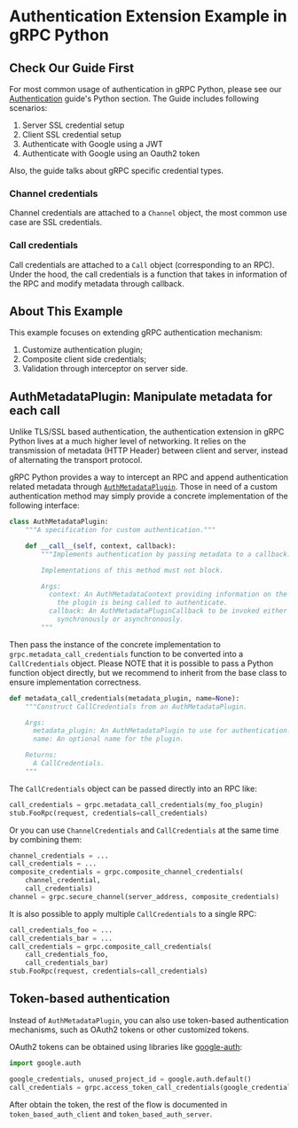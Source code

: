 # Authentication Extension Example in gRPC Python

## Check Our Guide First

For most common usage of authentication in gRPC Python, please see our
[Authentication](https://grpc.io/docs/guides/auth/) guide's Python section. The
Guide includes following scenarios:

1. Server SSL credential setup
2. Client SSL credential setup
3. Authenticate with Google using a JWT
4. Authenticate with Google using an Oauth2 token

Also, the guide talks about gRPC specific credential types.

### Channel credentials

Channel credentials are attached to a `Channel` object, the most common use case
are SSL credentials.

### Call credentials

Call credentials are attached to a `Call` object (corresponding to an RPC).
Under the hood, the call credentials is a function that takes in information of
the RPC and modify metadata through callback.

## About This Example

This example focuses on extending gRPC authentication mechanism:
1) Customize authentication plugin;
2) Composite client side credentials;
3) Validation through interceptor on server side.

## AuthMetadataPlugin: Manipulate metadata for each call

Unlike TLS/SSL based authentication, the authentication extension in gRPC Python
lives at a much higher level of networking. It relies on the transmission of
metadata (HTTP Header) between client and server, instead of alternating the
transport protocol.

gRPC Python provides a way to intercept an RPC and append authentication related
metadata through
[`AuthMetadataPlugin`](https://grpc.github.io/grpc/python/grpc.html#grpc.AuthMetadataPlugin).
Those in need of a custom authentication method may simply provide a concrete
implementation of the following interface:

```Python
class AuthMetadataPlugin:
    """A specification for custom authentication."""

    def __call__(self, context, callback):
        """Implements authentication by passing metadata to a callback.

        Implementations of this method must not block.

        Args:
          context: An AuthMetadataContext providing information on the RPC that
            the plugin is being called to authenticate.
          callback: An AuthMetadataPluginCallback to be invoked either
            synchronously or asynchronously.
        """
```

Then pass the instance of the concrete implementation to
`grpc.metadata_call_credentials` function to be converted into a
`CallCredentials` object. Please NOTE that it is possible to pass a Python
function object directly, but we recommend to inherit from the base class to
ensure implementation correctness.


```Python
def metadata_call_credentials(metadata_plugin, name=None):
    """Construct CallCredentials from an AuthMetadataPlugin.

    Args:
      metadata_plugin: An AuthMetadataPlugin to use for authentication.
      name: An optional name for the plugin.

    Returns:
      A CallCredentials.
    """
```

The `CallCredentials` object can be passed directly into an RPC like:

```Python
call_credentials = grpc.metadata_call_credentials(my_foo_plugin)
stub.FooRpc(request, credentials=call_credentials)
```

Or you can use `ChannelCredentials` and `CallCredentials` at the same time by
combining them:

```Python
channel_credentials = ...
call_credentials = ...
composite_credentials = grpc.composite_channel_credentials(
    channel_credential,
    call_credentials)
channel = grpc.secure_channel(server_address, composite_credentials)
```

It is also possible to apply multiple `CallCredentials` to a single RPC:

```Python
call_credentials_foo = ...
call_credentials_bar = ...
call_credentials = grpc.composite_call_credentials(
    call_credentials_foo,
    call_credentials_bar)
stub.FooRpc(request, credentials=call_credentials)
```

## Token-based authentication

Instead of `AuthMetadataPlugin`, you can also use token-based authentication
mechanisms, such as OAuth2 tokens or other customized tokens.

OAuth2 tokens can be obtained using libraries like [google-auth](https://google-auth.readthedocs.io/en/master/user-guide.html):

```Python
import google.auth

google_credentials, unused_project_id = google.auth.default()
call_credentials = grpc.access_token_call_credentials(google_credentials.token)
```

After obtain the token, the rest of the flow is documented in `token_based_auth_client` and `token_based_auth_server`.
